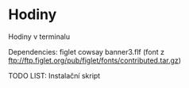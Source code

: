 # Hodiny
Hodiny v terminalu

Dependencies: figlet
              cowsay
              banner3.flf (font z ftp://ftp.figlet.org/pub/figlet/fonts/contributed.tar.gz)
            
TODO LIST:
          Instalační skript
          
